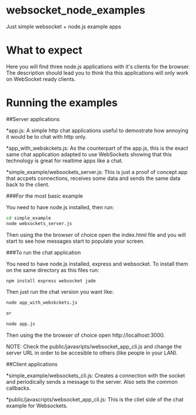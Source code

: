 websocket_node_examples
=======================

Just simple websocket + node.js example apps


What to expect
==============

Here you will find three node.js applications with it's clients for the browser. The description should lead you to think
tha this applications will only work on WebSocket ready clients.

Running the examples
====================

##Server applications

*app.js: A simple http chat applications useful to demostrate how annoying it would be to chat with http only.

*app_with_webskckets.js: As the counterpart of the app.js, this is the exact same chat application adapted to use WebSockets showing
that this technology is great for realtime apps like a chat.

*simple_example/websockets_server.js: This is just a proof of concept app that accpets connections, receives some data and sends
the same data back to the client.

###For the most basic example

You need to have node.js installed, then run:

```bash
cd simple_example
node websockets_server.js
```

Then using the the browser of choice open the index.html file and you will start to see how messages start to populate your screen.

###To run the chat application

You need to have node.js installed, express and websocket. To install them on the same directory as this files run:

```bash
npm install express websocket jade
```

Then just run the chat version you want like:

```bash
node app_with_webskckets.js

or

node app.js
```

Then using the the browser of choice open http://localhost:3000.

NOTE: Check the public/javasripts/websocket_app_cli.js and change the server URL in order to be accesible to others (like people in your LAN).

##Client applications

*simple_example/websockets_cli.js: Creates a connection with the socket and periodically sends a message to the server. Also sets
the common callbacks.

*public/javascripts/websocket_app_cli.js: This is the cliet side of the chat example for Websockets.

